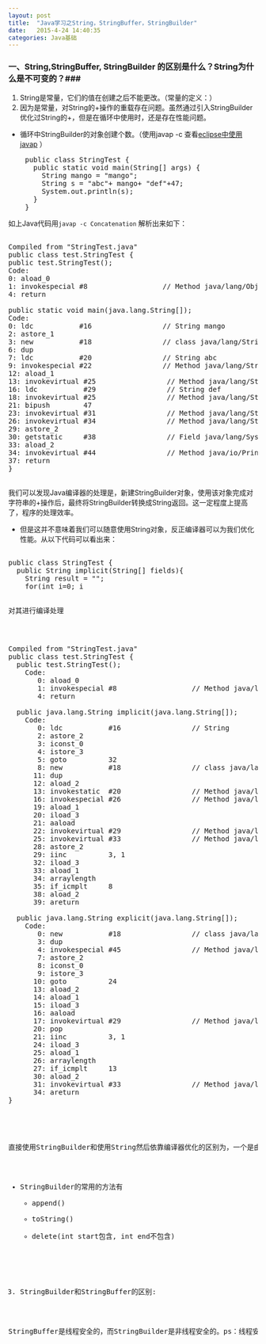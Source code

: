 ```yaml
---
layout: post
title:  "Java学习之String，StringBuffer，StringBuilder"
date:   2015-4-24 14:40:35
categories: Java基础
---
```

### 一、String,StringBuffer, StringBuilder 的区别是什么？String为什么是不可变的？###
1. String是常量，它们的值在创建之后不能更改。（常量的定义：）
2. 因为是常量，对String的+操作的重载存在问题。虽然通过引入StringBuilder优化过String的+，但是在循环中使用时，还是存在性能问题。
* 循环中StringBuilder的对象创建个数。（使用javap -c 查看[eclipse中使用javap](http://stackoverflow.com/questions/7056987/how-to-use-javap-with-eclipse) ）    

<pre>
	public class StringTest {
	  public static void main(String[] args) {
		String mango = "mango";
		String s = "abc"+ mango+ "def"+47;
		System.out.println(s);
	  }
	}
</pre>





如上Java代码用`javap -c Concatenation` 解析出来如下： 





<pre>

Compiled from "StringTest.java"
public class test.StringTest {
public test.StringTest();
Code:
0: aload_0       
1: invokespecial #8                  // Method java/lang/Object."<init>":()V
4: return        

public static void main(java.lang.String[]);
Code:
0: ldc           #16                 // String mango
2: astore_1      
3: new           #18                 // class java/lang/StringBuilder
6: dup           
7: ldc           #20                 // String abc
9: invokespecial #22                 // Method java/lang/StringBuilder."<init>":(Ljava/lang/String;)V
12: aload_1       
13: invokevirtual #25                 // Method java/lang/StringBuilder.append:(Ljava/lang/String;)Ljava/lang/StringBuilder;
16: ldc           #29                 // String def
18: invokevirtual #25                 // Method java/lang/StringBuilder.append:(Ljava/lang/String;)Ljava/lang/StringBuilder;
21: bipush        47
23: invokevirtual #31                 // Method java/lang/StringBuilder.append:(I)Ljava/lang/StringBuilder;
26: invokevirtual #34                 // Method java/lang/StringBuilder.toString:()Ljava/lang/String;
29: astore_2      
30: getstatic     #38                 // Field java/lang/System.out:Ljava/io/PrintStream;
33: aload_2       
34: invokevirtual #44                 // Method java/io/PrintStream.println:(Ljava/lang/String;)V
37: return        
}

</pre>






我们可以发现Java编译器的处理是，新建StringBuilder对象，使用该对象完成对字符串的+操作后，最终将StringBuilder转换成String返回。这一定程度上提高了，程序的处理效率。
*  但是这并不意味着我们可以随意使用String对象，反正编译器可以为我们优化性能。从以下代码可以看出来：
<pre>

public class StringTest {
  public String implicit(String[] fields){
    String result = "";
    for(int i=0; i<fields.length; i++){
      result += fields[i];
    }
    return result;
  }
  
  public String explicit(String [] fields){
    StringBuilder result = new StringBuilder();
    for(int i=0; i<fields.length; i++){
      result.append(fields[i]);
    }
    return result.toString();
  }

}

</pre>







对其进行编译处理





<pre>

Compiled from "StringTest.java"
public class test.StringTest {
  public test.StringTest();
    Code:
       0: aload_0       
       1: invokespecial #8                  // Method java/lang/Object."<init>":()V
       4: return        

  public java.lang.String implicit(java.lang.String[]);
    Code:
       0: ldc           #16                 // String 
       2: astore_2      
       3: iconst_0      
       4: istore_3      
       5: goto          32
       8: new           #18                 // class java/lang/StringBuilder
      11: dup           
      12: aload_2       
      13: invokestatic  #20                 // Method java/lang/String.valueOf:(Ljava/lang/Object;)Ljava/lang/String;
      16: invokespecial #26                 // Method java/lang/StringBuilder."<init>":(Ljava/lang/String;)V
      19: aload_1       
      20: iload_3       
      21: aaload        
      22: invokevirtual #29                 // Method java/lang/StringBuilder.append:(Ljava/lang/String;)Ljava/lang/StringBuilder;
      25: invokevirtual #33                 // Method java/lang/StringBuilder.toString:()Ljava/lang/String;
      28: astore_2      
      29: iinc          3, 1
      32: iload_3       
      33: aload_1       
      34: arraylength   
      35: if_icmplt     8
      38: aload_2       
      39: areturn       

  public java.lang.String explicit(java.lang.String[]);
    Code:
       0: new           #18                 // class java/lang/StringBuilder
       3: dup           
       4: invokespecial #45                 // Method java/lang/StringBuilder."<init>":()V
       7: astore_2      
       8: iconst_0      
       9: istore_3      
      10: goto          24
      13: aload_2       
      14: aload_1       
      15: iload_3       
      16: aaload        
      17: invokevirtual #29                 // Method java/lang/StringBuilder.append:(Ljava/lang/String;)Ljava/lang/StringBuilder;
      20: pop           
      21: iinc          3, 1
      24: iload_3       
      25: aload_1       
      26: arraylength   
      27: if_icmplt     13
      30: aload_2       
      31: invokevirtual #33                 // Method java/lang/StringBuilder.toString:()Ljava/lang/String;
      34: areturn       
}

</pre>





直接使用StringBuilder和使用String然后依靠编译器优化的区别为，一个是由编译器在循环内自动生成的StringBuilder，一个是在循环外手动创建的StringBuilder。很明显，在编译器自动优化时会产生大量的多余的StringBuilder对象。因此在循环中使用toString等操作时，最好自己创建一个StringBuilder对象。

* StringBuilder的常用的方法有
	* append()
	* toString()
	* delete(int start包含, int end不包含) 


3. StringBuilder和StringBuffer的区别:

StringBuffer是线程安全的，而StringBuilder是非线程安全的。ps：线程安全会带来额外的系统开销，所以StringBuilder的效率比StringBuffer高。如果对系统中的线程是否安全很掌握，可用StringBuilder，在线程不安全处加上关键字Synchronize。

























